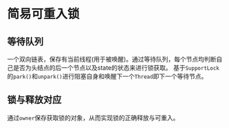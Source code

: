 # 简易可重入锁
## 等待队列
一个双向链表，保存有当前线程(用于被唤醒)。通过等待队列，每个节点均判断自己是否为头结点的后一个节点以及state的状态来进行锁获取。
基于`SupportLock`的`park()`和`unpark()`进行阻塞自身和唤醒下一个`Thread`即下一个等待节点。
## 锁与释放对应
通过`owner`保存获取锁的对象，从而实现锁的正确释放与可重入。
